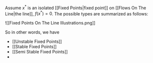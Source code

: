 Assume $x^*$ is an isolated [[Fixed Points|fixed point]] on [[Flows On The Line|the line]], $f(x^*)=0$. The possible types are summarized as follows:

![[Fixed Points On The Line Illustrations.png]]

So in other words, we have 
* [[Unstable Fixed Points]]
* [[Stable Fixed Points]]
* [[Semi Stable Fixed Points]]
* 